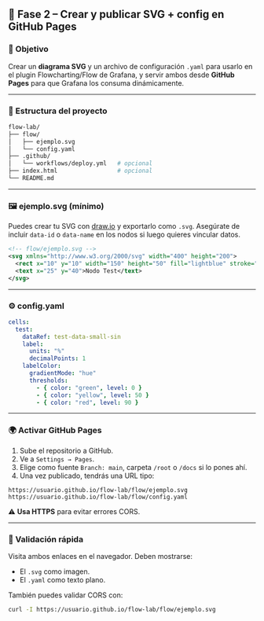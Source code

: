

## 🔹 Fase 2 – Crear y publicar SVG + config en GitHub Pages

### 🎯 Objetivo

Crear un **diagrama SVG** y un archivo de configuración `.yaml` para usarlo en el plugin Flowcharting/Flow de Grafana, y servir ambos desde **GitHub Pages** para que Grafana los consuma dinámicamente.

---

### 📁 Estructura del proyecto

```bash
flow-lab/
├── flow/
│   ├── ejemplo.svg
│   └── config.yaml
├── .github/
│   └── workflows/deploy.yml   # opcional
├── index.html                 # opcional
└── README.md
```

---

### 🖼️ ejemplo.svg (mínimo)

Puedes crear tu SVG con [draw.io](https://draw.io) y exportarlo como `.svg`. Asegúrate de incluir `data-id` o `data-name` en los nodos si luego quieres vincular datos.

```xml
<!-- flow/ejemplo.svg -->
<svg xmlns="http://www.w3.org/2000/svg" width="400" height="200">
  <rect x="10" y="10" width="150" height="50" fill="lightblue" stroke="black" data-id="test" />
  <text x="25" y="40">Nodo Test</text>
</svg>
```

---

### ⚙️ config.yaml

```yaml
cells:
  test:
    dataRef: test-data-small-sin
    label:
      units: "%"
      decimalPoints: 1
    labelColor:
      gradientMode: "hue"
      thresholds:
        - { color: "green", level: 0 }
        - { color: "yellow", level: 50 }
        - { color: "red", level: 90 }
```

---

### 🌍 Activar GitHub Pages

1. Sube el repositorio a GitHub.
2. Ve a `Settings → Pages`.
3. Elige como fuente `Branch: main`, carpeta `/root` o `/docs` si lo pones ahí.
4. Una vez publicado, tendrás una URL tipo:

```
https://usuario.github.io/flow-lab/flow/ejemplo.svg
https://usuario.github.io/flow-lab/flow/config.yaml
```

⚠️ **Usa HTTPS** para evitar errores CORS.

---

### 🧪 Validación rápida

Visita ambos enlaces en el navegador. Deben mostrarse:

* El `.svg` como imagen.
* El `.yaml` como texto plano.

También puedes validar CORS con:

```bash
curl -I https://usuario.github.io/flow-lab/flow/ejemplo.svg
```
